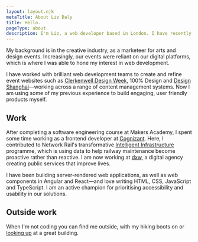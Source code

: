 ```yaml
---
layout: layout.njk
metaTitle: About Liz Daly
title: Hello.
pageType: about
description: I'm Liz, a web developer based in London. I have recently taught myself to code and like to spend my time perfecting user experience and accessibility.
---
```


My background is in the creative industry, as a marketeer for arts and design events. Increasingly, our events were reliant on our digital platforms, which is where I was able to hone my interest in web development.  

I have worked with brilliant web development teams to create and refine event websites such as [Clerkenwell Design Week](https://www.clerkenwelldesignweek.com/), 100% Design and [Design Shanghai](https://www.designshanghai.com/)—working across a range of content management systems. Now I am using some of my previous experience to build engaging, user friendly products myself.  

## Work

After completing a software engineering course at Makers Academy, I spent some time working as a frontend developer at [Cognizant](https://www.cognizant.com/us/en/services/digital-experience). 
Here, I contributed to Network Rail's transformative [Intelligent Infrastructure](https://www.networkrail.co.uk/running-the-railway/intelligent-infrastructure/)
programme, which is using data to help railway maintenance become proactive rather than reactive. 
I am now working at [dxw](https://www.dxw.com/), a digital agency creating public services that improve lives.  

I have been building server-rendered web applications, as well as web components in Angular and React—and love writing HTML, CSS, JavaScript and TypeScript. I am an active champion for prioritising accessibility and usability in our solutions.  

## Outside work

When I'm not coding you can find me outside, with my hiking boots on or [looking up](https://instagram.com/lookupdaily) at a great building.

